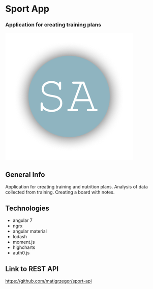 # Sport App
### Application for creating training plans

![Logo](titlepic.png)

## General Info

Application for creating training and nutrition plans. Analysis of data collected from training. Creating a board with notes.

## Technologies

- angular 7
- ngrx
- angular material
- lodash
- moment.js
- highcharts
- auth0.js

## Link to REST API

https://github.com/matigrzegor/sport-api
